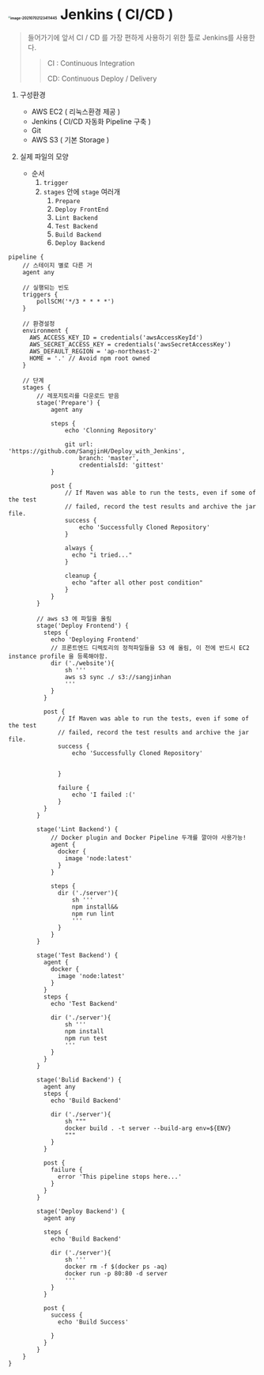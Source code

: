 #  <img src="C:\Users\multicampus\AppData\Roaming\Typora\typora-user-images\image-20210702123411445.png" alt="image-20210702123411445" style="zoom:25%;" />     Jenkins ( CI/CD )

> 들어가기에 앞서 CI / CD 를 가장 편하게 사용하기 위한 툴로 Jenkins를 사용한다.
>
> > CI : Continuous Integration
> >
> > CD: Continuous Deploy / Delivery



1. 구성환경
   - AWS EC2 ( 리눅스환경 제공 ) 
   - Jenkins ( CI/CD 자동화 Pipeline 구축 )
   - Git
   - AWS S3 ( 기본 Storage )



2. 실제 파일의 모양
   - 순서
     1. `trigger`
     2. `stages` 안에 `stage` 여러개 
        1. `Prepare`
        2. `Deploy FrontEnd`
        3. `Lint Backend`
        4. `Test Backend`
        5. `Build Backend`
        6. `Deploy Backend`

```
pipeline {
    // 스테이지 별로 다른 거
    agent any

	// 실행되는 빈도
    triggers {
        pollSCM('*/3 * * * *')
    }
    
	// 환경설정
    environment {
      AWS_ACCESS_KEY_ID = credentials('awsAccessKeyId')
      AWS_SECRET_ACCESS_KEY = credentials('awsSecretAccessKey')
      AWS_DEFAULT_REGION = 'ap-northeast-2'
      HOME = '.' // Avoid npm root owned
    }
 	
 	// 단계
    stages {
        // 레포지토리를 다운로드 받음
        stage('Prepare') {
            agent any
            
            steps {
                echo 'Clonning Repository'

                git url: 'https://github.com/SangjinH/Deploy_with_Jenkins',
                    branch: 'master',
                    credentialsId: 'gittest'
            }

            post {
                // If Maven was able to run the tests, even if some of the test
                // failed, record the test results and archive the jar file.
                success {
                    echo 'Successfully Cloned Repository'
                }

                always {
                  echo "i tried..."
                }

                cleanup {
                  echo "after all other post condition"
                }
            }
        }
        
        // aws s3 에 파일을 올림
        stage('Deploy Frontend') {
          steps {
            echo 'Deploying Frontend'
            // 프론트엔드 디렉토리의 정적파일들을 S3 에 올림, 이 전에 반드시 EC2 instance profile 을 등록해야함.
            dir ('./website'){
                sh '''
                aws s3 sync ./ s3://sangjinhan
                '''
            }
          }

          post {
              // If Maven was able to run the tests, even if some of the test
              // failed, record the test results and archive the jar file.
              success {
                  echo 'Successfully Cloned Repository'


              }

              failure {
                  echo 'I failed :('
              }
          }
        }
        
        stage('Lint Backend') {
            // Docker plugin and Docker Pipeline 두개를 깔아야 사용가능!
            agent {
              docker {
                image 'node:latest'
              }
            }
            
            steps {
              dir ('./server'){
                  sh '''
                  npm install&&
                  npm run lint
                  '''
              }
            }
        }
        
        stage('Test Backend') {
          agent {
            docker {
              image 'node:latest'
            }
          }
          steps {
            echo 'Test Backend'

            dir ('./server'){
                sh '''
                npm install
                npm run test
                '''
            }
          }
        }
        
        stage('Bulid Backend') {
          agent any
          steps {
            echo 'Build Backend'

            dir ('./server'){
                sh """
                docker build . -t server --build-arg env=${ENV}
                """
            }
          }

          post {
            failure {
              error 'This pipeline stops here...'
            }
          }
        }
        
        stage('Deploy Backend') {
          agent any

          steps {
            echo 'Build Backend'

            dir ('./server'){
                sh '''
                docker rm -f $(docker ps -aq)
                docker run -p 80:80 -d server
                '''
            }
          }

          post {
            success {
              echo 'Build Success'
                  
            }
          }
        }
    }
}

```



